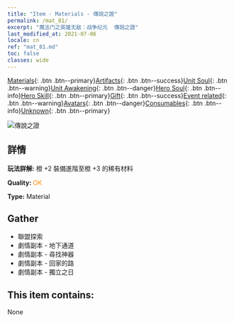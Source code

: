 ```yaml
---
title: "Item - Materials - 傳說之證"
permalink: /mat_81/
excerpt: "魔法门之英雄无敌：战争纪元  傳說之證"
last_modified_at: 2021-07-06
locale: cn
ref: "mat_81.md"
toc: false
classes: wide
---
```

 [Materials](/ItemsCN/){: .btn .btn--primary}[Artifacts](/ItemsCN/Artifacts/){: .btn .btn--success}[Unit Soul](/ItemsCN/UnitSoul/){: .btn .btn--warning}[Unit Awakening](/ItemsCN/UnitAwakening/){: .btn .btn--danger}[Hero Soul](/ItemsCN/HeroSoul/){: .btn .btn--info}[Hero Skill](/ItemsCN/HeroSkill/){: .btn .btn--primary}[Gift](/ItemsCN/Gift/){: .btn .btn--success}[Event related](/ItemsCN/Events/){: .btn .btn--warning}[Avatars](/ItemsCN/Avatars/){: .btn .btn--danger}[Consumables](/ItemsCN/Consumables/){: .btn .btn--info}[Unknown](/ItemsCN/Unknown/){: .btn .btn--primary}

 ![傳說之證](/images/t/i_cailiao_hexin3.png)

## 詳情
 **玩法詳解:** 橙 +2 裝備進階至橙 +3 的稀有材料

 **Quality:** <span style="color: #FF8C00">OK</span>

 **Type:** Material

## Gather

*    聯盟探索 
*    劇情副本 - 地下通道 
*    劇情副本 - 尋找神器 
*    劇情副本 - 回家的路 
*    劇情副本 - 獨立之日 

## This item contains:

  None

